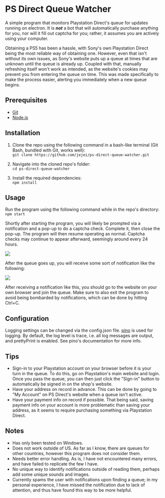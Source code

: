 # PS Direct Queue Watcher
A simple program that monitors Playstation Direct's queue for updates running on electron. It is ***not*** a bot that will automatically purchase anything for you, nor will it fill out captcha for you; rather, it assumes you are actively using your computer.

Obtaining a PS5 has been a hassle, with Sony's own Playstation Direct being the most reliable way of obtaining one. However, even that isn't without its own issues, as Sony's website puts up a queue at times that are unknown until the queue is already up. Coupled with that, manually refreshing itself won't work as intended, as the website's cookies may prevent you from entering the queue on time. This was made specifically to make the process easier, alerting you immediately when a new queue begins.

## Prerequisites
* [Git](https://git-scm.com/downloads)
* [Node.js](https://nodejs.org)

## Installation
1. Clone the repo using the following command in a bash-like terminal (Git Bash, bundled with Git, works well):\
`git clone https://github.com/jejei/ps-direct-queue-watcher.git`

2. Navigate into the cloned repo's folder:\
`cd ps-direct-queue-watcher`

3. Install the required dependencies:\
`npm install`

## Usage
Run the program using the following command while in the repo's directory:\
`npm start`

Shortly after starting the program, you will likely be prompted via a notification and a pop-up to do a captcha check. Complete it, then close the pop-up. The program will then resume operating as normal. Captcha checks may continue to appear afterward, seemingly around every 24 hours.

![](https://i.imgur.com/xAcctmg.jpg)

After the queue goes up, you will receive some sort of notification like the following:

![](https://i.imgur.com/DkcRS3w.jpg)

After receiving a notification like this, you should go to the website on your own browser and join the queue. Make sure to also exit the program to avoid being bombarded by notifications, which can be done by hitting Ctrl+C.

## Configuration
Logging settings can be changed via the config.json file. [pino](https://github.com/pinojs/pino) is used for logging. By default, the log level is trace, i.e. all log messages are output, and prettyPrint is enabled. See pino's documentation for more info.

## Tips
* Sign-in to your Playstation account on your browser before it is your turn in the queue. To do this, go on Playstation's main website and login. Once you pass the queue, you can then just click the "Sign-in" button to automatically be signed in on the shop's website.
* Have your address on record in advance. This can be done by going to "My Account" on PS Direct's website when a queue isn't active.
* Have your payment info on record if possible. That being said, saving payment info on your account is more problematic than saving your address, as it seems to require purchasing something via Playstation Direct.

## Notes
* Has only been tested on Windows.
* Does not work outside of US. As far as I know, there are queues for other countries, however this program does not consider them.
* Needs better error handling. As is, I have not encountered many errors, and have failed to replicate the few I have.
* No unique way to identify notifications outside of reading them, perhaps add some unique sounds and images.
* Currently spams the user with notifications upon finding a queue; in my personal experience, I have missed the notification due to lack of attention, and thus have found this way to be more helpful.
